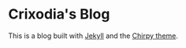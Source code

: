 # Crixodia's Blog

This is a blog built with [Jekyll](https://jekyllrb.com/) and the [Chirpy theme](https://github.com/cotes2020/jekyll-theme-chirpy).

